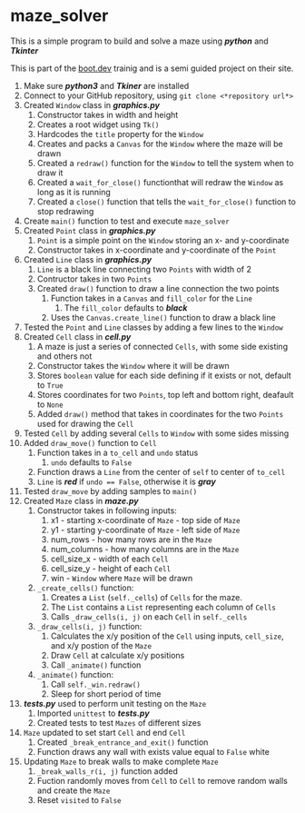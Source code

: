 # maze_solver

This is a simple program to build and solve a maze using ***python*** and ***Tkinter***

This is part of the [boot.dev](https://boot.dev) trainig and is a semi guided project on their site.

1. Make sure ***python3*** and ***Tkiner*** are installed
2. Connect to your GitHub repository, using `git clone <*repository url*>`
3. Created `Window` class in ***graphics.py***
    1. Constructor takes in width and height
    2. Creates a root widget using `Tk()`
    3. Hardcodes the `title` property for the `Window`
    4. Creates and packs a `Canvas` for the `Window` where the maze will be drawn
    5. Created a `redraw()` function for the `Window` to tell the system when to draw it
    6. Created a `wait_for_close()` functionthat will redraw the `Window` as long as it is running
    7. Created a `close()` function that tells the `wait_for_close()` function to stop redrawing
4. Create `main()` function to test and execute `maze_solver`
5. Created `Point` class in ***graphics.py***
    1. `Point` is a simple point on the `Window` storing an x- and y-coordinate
    2. Constructor takes in x-coordinate and y-coordinate of the `Point`
6. Created `Line` class in ***graphics.py***
    1. `Line` is a black line connecting two `Points` with width of 2
    2. Contructor takes in two `Points`
    3. Created `draw()` function to draw a line connection the two points
        1. Function takes in a `Canvas` and `fill_color` for the `Line`
            1. The `fill_color` defaults to ***black***
        2. Uses the `Canvas.create_line()` function to draw a black line
7. Tested the `Point` and `Line` classes by adding a few lines to the `Window`
8. Created `Cell` class in ***cell.py***
    1. A maze is just a series of connected `Cells`, with some side existing and others not
    2. Constructor takes the `Window` where it will be drawn
    3. Stores `boolean` value for each side defining if it exists or not, default to `True`
    4. Stores coordinates for two `Points`, top left and bottom right, deafault to `None`
    5. Added `draw()` method that takes in coordinates for the two `Points` used for drawing the `Cell`
9. Tested `Cell` by adding several `Cells` to `Window` with some sides missing
10. Added `draw_move()` function to `Cell`
    1. Function takes in a `to_cell` and `undo` status
        1. `undo` defaults to `False`
    2. Function draws a `Line` from the center of `self` to center of `to_cell`
    3. `Line` is ***red*** if `undo == False`, otherwise it is ***gray***
11. Tested `draw_move` by adding samples to `main()`
12. Created `Maze` class in ***maze.py***
    1. Constructor takes in following inputs:
        1. x1 - starting x-coordinate of `Maze` - top side of `Maze`
        2. y1 - starting y-coordinate of `Maze` - left side of `Maze`
        3. num_rows - how many rows are in the `Maze`
        4. num_columns - how many columns are in the `Maze`
        5. cell_size_x - width of each `Cell`
        6. cell_size_y - height of each `Cell`
        7. win - `Window` where `Maze` will be drawn
    2. `_create_cells()` function:
        1. Creates a `List` (`self._cells`) of `Cells` for the maze.
        2. The `List` contains a `List` representing each column of `Cells`
        3. Calls `_draw_cells(i, j)` on each `Cell` in `self._cells`
    3. `_draw_cells(i, j)` function:
        1. Calculates the x/y position of the `Cell` using inputs, `cell_size`, and x/y postion of the `Maze`
        2. Draw `Cell` at calculate x/y positions
        3. Call `_animate()` function
    4. `_animate()` function:
        1. Call `self._win.redraw()`
        2. Sleep for short period of time
13. ***tests.py*** used to perform unit testing on the `Maze`
    1. Imported `unittest` to ***tests.py***
    2. Created tests to test `Mazes` of different sizes
14. `Maze` updated to set start `Cell` and end `Cell`
    1. Created `_break_entrance_and_exit()` function
    2. Function draws any wall with exists value equal to `False` white
15. Updating `Maze` to break walls to make complete `Maze`
    1. `_break_walls_r(i, j)` function added
    2. Fuction randomly moves from `Cell` to `Cell` to remove random walls and create the `Maze`
    3. Reset `visited` to `False`
